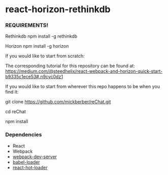 # react-horizon-rethinkdb
### REQUIREMENTS!
Rethinkdb npm install -g rethinkdb

Horizon npm install -g horizon

If you would like to start from scratch:

The corresponding tutorial for this repository can be found at: https://medium.com/@steedhelix/react-webpack-and-horizon-quick-start-b9335c1ece53#.n9cyc0dz1

If you would like to start from wherever this repo happens to be when you find it:

git clone https://github.com/mickberber/reChat.git

cd reChat

npm install

### Dependencies

* React
* Webpack
* [webpack-dev-server](https://github.com/webpack/webpack-dev-server)
* [babel-loader](https://github.com/babel/babel-loader)
* [react-hot-loader](https://github.com/gaearon/react-hot-loader)
